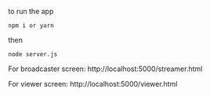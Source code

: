 to run the app

`npm i or yarn`

then 

`node server.js`

For broadcaster screen: http://localhost:5000/streamer.html

For viewer screen: http://localhost:5000/viewer.html
